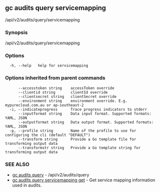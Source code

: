 ## gc audits query servicemapping

/api/v2/audits/query/servicemapping

### Synopsis

/api/v2/audits/query/servicemapping

### Options

```
  -h, --help   help for servicemapping
```

### Options inherited from parent commands

```
      --accesstoken string    accessToken override
      --clientid string       clientId override
      --clientsecret string   clientSecret override
      --environment string    environment override. E.g. mypurecloud.com.au or ap-southeast-2
  -i, --indicateprogress      Trace progress indicators to stderr
      --inputformat string    Data input format. Supported formats: YAML, JSON
      --outputformat string   Data output format. Supported formats: YAML, JSON
  -p, --profile string        Name of the profile to use for configuring the cli (default "DEFAULT")
      --transform string      Provide a Go template file for transforming output data
      --transformstr string   Provide a Go template string for transforming output data
```

### SEE ALSO

* [gc audits query](gc_audits_query.html)	 - /api/v2/audits/query
* [gc audits query servicemapping get](gc_audits_query_servicemapping_get.html)	 - Get service mapping information used in audits.


